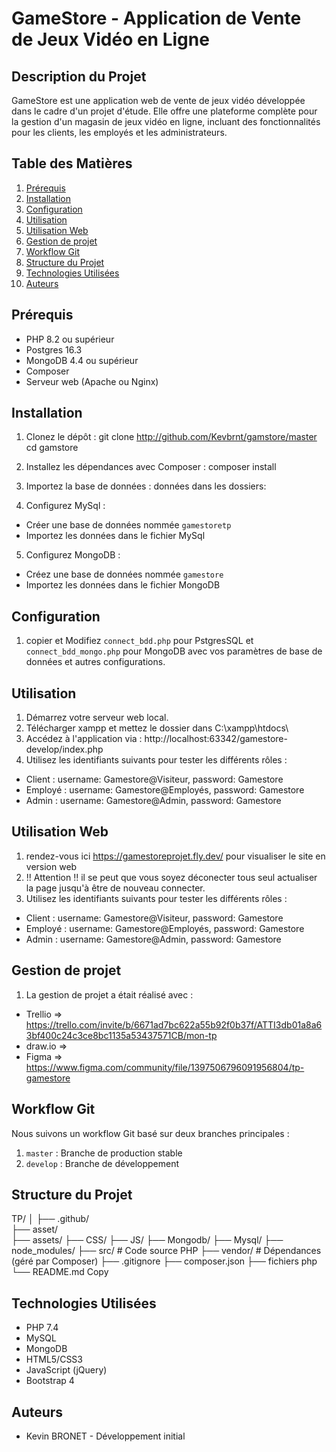# GameStore - Application de Vente de Jeux Vidéo en Ligne

## Description du Projet

GameStore est une application web de vente de jeux vidéo développée dans le cadre d'un projet d'étude. Elle offre une plateforme complète pour la gestion d'un magasin de jeux vidéo en ligne, incluant des fonctionnalités pour les clients, les employés et les administrateurs.

## Table des Matières

1. [Prérequis](#prérequis)
2. [Installation](#installation)
3. [Configuration](#configuration)
4. [Utilisation](#utilisation)
5. [Utilisation Web](#utilisation-web)
6. [Gestion de projet](#gestion-de-projet)
7. [Workflow Git](#workflow-git)
8. [Structure du Projet](#structure-du-projet)
9. [Technologies Utilisées](#technologies-utilisées)
10. [Auteurs](#auteurs)

## Prérequis

- PHP 8.2 ou supérieur
- Postgres 16.3
- MongoDB 4.4 ou supérieur
- Composer
- Serveur web (Apache ou Nginx)

## Installation

1. Clonez le dépôt :
git clone http://github.com/Kevbrnt/gamstore/master
cd gamstore

3. Installez les dépendances avec Composer :
composer install

4. Importez la base de données :
données dans les dossiers:
5. Configurez MySql :
 - Créer une base de données nommée `gamestoretp`
 - Importez les données dans le fichier MySql

5. Configurez MongoDB :
- Créez une base de données nommée `gamestore`
- Importez les données dans le fichier MongoDB

## Configuration

1. copier et Modifiez `connect_bdd.php` pour PstgresSQL et `connect_bdd_mongo.php` pour MongoDB avec vos paramètres de base de données et autres configurations.

## Utilisation

1. Démarrez votre serveur web local.
2. Télécharger xampp et mettez le dossier dans C:\xampp\htdocs\
3. Accédez à l'application via : http://localhost:63342/gamestore-develop/index.php
4. Utilisez les identifiants suivants pour tester les différents rôles :
- Client : username: Gamestore@Visiteur, password: Gamestore
- Employé : username: Gamestore@Employés, password: Gamestore
- Admin : username: Gamestore@Admin, password: Gamestore

## Utilisation Web
1. rendez-vous ici https://gamestoreprojet.fly.dev/ pour visualiser le site en version web
2. !! Attention !! il se peut que vous soyez déconecter tous seul actualiser la page jusqu'à être de nouveau connecter.
3. Utilisez les identifiants suivants pour tester les différents rôles :
- Client : username: Gamestore@Visiteur, password: Gamestore
- Employé : username: Gamestore@Employés, password: Gamestore
- Admin : username: Gamestore@Admin, password: Gamestore

## Gestion de projet
1. La gestion de projet a était réalisé avec :
 - Trellio => https://trello.com/invite/b/6671ad7bc622a55b92f0b37f/ATTI3db01a8a63bf400c24c3ce8bc1135a53437571CB/mon-tp
 - draw.io =>
 - Figma => https://www.figma.com/community/file/1397506796091956804/tp-gamestore
   
## Workflow Git

Nous suivons un workflow Git basé sur deux branches principales :
1. `master` : Branche de production stable
2. `develop` : Branche de développement

## Structure du Projet
TP/
│
├── .github/        
├── asset/              
├── assets/
├── CSS/
├── JS/
├── Mongodb/
├── Mysql/
├── node_modules/
├── src/               # Code source PHP
├── vendor/            # Dépendances (géré par Composer)
├── .gitignore
├── composer.json
├── fichiers php
└── README.md
Copy
## Technologies Utilisées

- PHP 7.4
- MySQL
- MongoDB
- HTML5/CSS3
- JavaScript (jQuery)
- Bootstrap 4

## Auteurs

- Kevin BRONET - Développement initial
